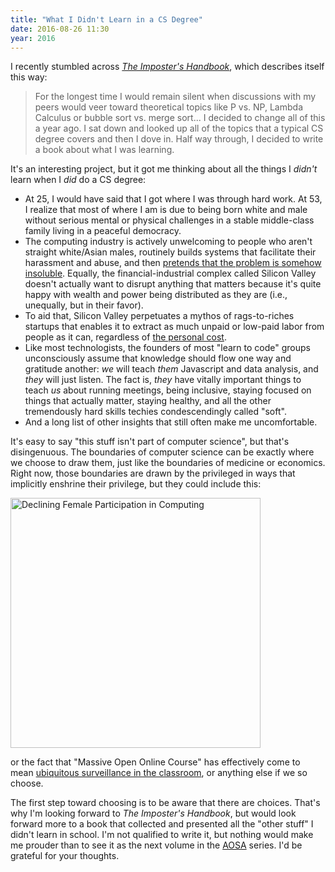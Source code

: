 ```yaml
---
title: "What I Didn't Learn in a CS Degree"
date: 2016-08-26 11:30
year: 2016
---
```

<p>
  I recently stumbled across
  <em><a href="https://bigmachine.io/products/the-imposters-handbook/">The Imposter's Handbook</a></em>,
  which describes itself this way:
</p>
<blockquote>
  <p>
    For the longest time I would remain silent when discussions with
    my peers would veer toward theoretical topics like P vs. NP,
    Lambda Calculus or bubble sort vs. merge sort...  I decided to
    change all of this a year ago. I sat down and looked up all of the
    topics that a typical CS degree covers and then I dove in. Half
    way through, I decided to write a book about what I was learning.
  </p>
</blockquote>
<p>
  It's an interesting project,
  but it got me thinking about all the things I <em>didn't</em> learn
  when I <em>did</em> do a CS degree:
</p>
<ul>
  <li>
    At 25,
    I would have said that I got where I was through hard work.
    At 53,
    I realize that most of where I am is due to being born white and male
    without serious mental or physical challenges
    in a stable middle-class family
    living in a peaceful democracy.
  </li>
  <li>
    The computing industry is actively unwelcoming to people who aren't straight white/Asian males,
    routinely builds systems that facilitate their harassment and abuse,
    and then <a href="https://twitter.com/mhoye/status/763955787869753344">pretends that the problem is somehow insoluble</a>.
    Equally,
    the financial-industrial complex called Silicon Valley doesn't actually want to disrupt anything that matters
    because it's quite happy with wealth and power being distributed as they are
    (i.e., unequally, but in their favor).
  </li>
  <li>
    To aid that,
    Silicon Valley perpetuates a mythos of rags-to-riches startups
    that enables it to extract as much unpaid or low-paid labor from people as it can,
    regardless of <a href="{{site.github.url}}/2015/11/09/daddy-why-dont-you-ever-laugh.html">the personal cost</a>.
  </li>
  <li>
    Like most technologists,
    the founders of most "learn to code" groups unconsciously assume that knowledge
    should flow one way and gratitude another:
    <em>we</em> will teach <em>them</em> Javascript and data analysis,
    and <em>they</em> will just listen.
    The fact is,
    <em>they</em> have vitally important things to teach <em>us</em>
    about running meetings, being inclusive, staying focused on things that actually matter,
    staying healthy,
    and all the other tremendously hard skills techies condescendingly called "soft".
  </li>
  <li>
    And a long list of other insights that still often make me uncomfortable.
  </li>
</ul>
<p>
  It's easy to say "this stuff isn't part of computer science",
  but that's disingenuous.
  The boundaries of computer science can be exactly where we choose to draw them,
  just like the boundaries of medicine or economics.
  Right now,
  those boundaries are drawn by the privileged in ways that implicitly enshrine their privilege,
  but they could include this:
</p>
  <a href="{{site.github.url}}/files/2016/08/women-in-cs.jpg"><img src="{{site.github.url}}/files/2016/08/women-in-cs.jpg" alt="Declining Female Participation in Computing" width="400px" /></a>
</p>
<p>
  or the fact that "Massive Open Online Course" has effectively come to mean
  <a href="{{site.github.url}}/2014/03/14/learning-at-scale.html">ubiquitous surveillance in the classroom</a>,
  or anything else if we so choose.
</p>
<p>
  The first step toward choosing is to be aware that there are choices.
  That's why I'm looking forward to <em>The Imposter's Handbook</em>,
  but would look forward more to a book
  that collected and presented all the "other stuff" I didn't learn in school.
  I'm not qualified to write it,
  but nothing would make me prouder than to see it as
  the next volume in the <a href="http://aosabook.org/">AOSA</a> series.
  I'd be grateful for your thoughts.
</p>
